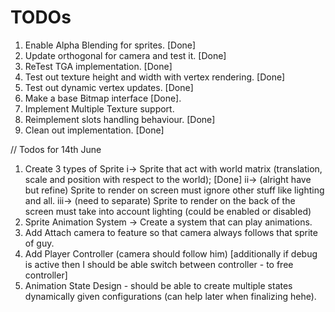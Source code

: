 ﻿# TODOs

1. Enable Alpha Blending for sprites. [Done]
2. Update orthogonal for camera and test it. [Done]
3. ReTest TGA implementation. [Done]
4. Test out texture height and width with vertex rendering. [Done]
5. Test out dynamic vertex updates. [Done]
6. Make a base Bitmap interface [Done]. 
7. Implement Multiple Texture support.
8. Reimplement slots handling behaviour. [Done]
9. Clean out implementation. [Done]


// Todos for 14th June

1. Create 3 types of Sprite
	i-> Sprite that act with world matrix (translation, scale and position with respect to the world); [Done]
    ii-> (alright have but refine) Sprite to render on screen must ignore other stuff like lighting and all.
    iii-> (need to separate) Sprite to render on the back of the screen must take into account lighting (could be enabled or disabled)
2. Sprite Animation System -> Create a system that can play animations.
3. Add Attach camera to feature so that camera always follows that sprite of guy.
4. Add Player Controller (camera should follow him) [additionally if debug is active then I should be able switch between controller - to free controller]
5. Animation State Design - should be able to create multiple states dynamically given configurations (can help later when finalizing hehe).
